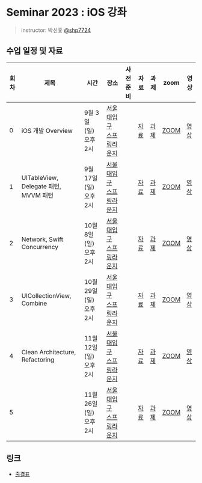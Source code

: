 # Seminar 2023 : iOS 강좌

> instructor: 박신홍 [@shp7724](https://github.com/shp7724)

## 수업 일정 및 자료

| 회차 | 제목                                  | 시간                    | 장소                                                                                                         | 사전 준비 | 자료                            | 과제                              | zoom                                           | 영상     |
| ---- | ------------------------------------- | ----------------------- | ------------------------------------------------------------------------------------------------------------ | --------- | ------------------------------- | --------------------------------- | ---------------------------------------------- | -------- |
| 0    | iOS 개발 Overview                     | 9월 3일 (일) 오후 2시   | [서울대입구 스프링라운지](https://map.naver.com/p/entry/place/1754510954?placePath=%2Fhome&c=15.00,0,0,0,dh) |           | [자료](./seminar0/seminar0.pdf) | [과제](./seminar0/assignment0.md) | [ZOOM](https://snu-ac-kr.zoom.us/j/2535230191) | [영상]() |
| 1    | UITableView, Delegate 패턴, MVVM 패턴 | 9월 17일 (일) 오후 2시  | [서울대입구 스프링라운지](https://map.naver.com/p/entry/place/1754510954?placePath=%2Fhome&c=15.00,0,0,0,dh) |           | [자료](./seminar1/seminar1.pdf) | [과제](./seminar1/assignment1.md) | [ZOOM](https://snu-ac-kr.zoom.us/j/2535230191) | [영상]() |
| 2    | Network, Swift Concurrency            | 10월 8일 (일) 오후 2시  | [서울대입구 스프링라운지](https://map.naver.com/p/entry/place/1754510954?placePath=%2Fhome&c=15.00,0,0,0,dh) |           | [자료](./seminar2/seminar2.pdf) | [과제](./seminar2/assignment2.md) | [ZOOM](https://snu-ac-kr.zoom.us/j/2535230191) | [영상]() |
| 3    | UICollectionView, Combine             | 10월 29일 (일) 오후 2시 | [서울대입구 스프링라운지](https://map.naver.com/p/entry/place/1754510954?placePath=%2Fhome&c=15.00,0,0,0,dh) |           | [자료](./seminar3/seminar3.pdf) | [과제](./seminar3/assignment3.md) | [ZOOM](https://snu-ac-kr.zoom.us/j/2535230191) | [영상]() |
| 4    | Clean Architecture, Refactoring       | 11월 12일 (일) 오후 2시 | [서울대입구 스프링라운지](https://map.naver.com/p/entry/place/1754510954?placePath=%2Fhome&c=15.00,0,0,0,dh) |           | [자료](./seminar4/seminar4.pdf) | [과제](./seminar4/assignment4.md) | [ZOOM](https://snu-ac-kr.zoom.us/j/2535230191) | [영상]() |
| 5    |                                       | 11월 26일 (일) 오후 2시 | [서울대입구 스프링라운지](https://map.naver.com/p/entry/place/1754510954?placePath=%2Fhome&c=15.00,0,0,0,dh) |           | [자료](./seminar5/seminar5.pdf) | [과제](./seminar5/assignment5.md) | [ZOOM](https://snu-ac-kr.zoom.us/j/2535230191) | [영상]() |

## 링크

- [출결표](https://docs.google.com/spreadsheets/d/1Vjz-3vn5AXw7f8yqle91-IQ7UH7s8amsnGt35Z0BXGg/edit#gid=0)

